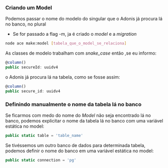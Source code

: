 ### Criando um Model
Podemos passar o nome do modelo do singular que o Adonis já procura lá no banco, no plural
- Se for passado a flag -m, ja é criado o _model_ e a _migration_
```bash
node ace make:model [tabela_que_o_model_se_relaciona]
```

As classes de modelo trabalham com _snake_case_ então ,se eu informo:
```ts
@column()
public secureId: uuidv4
```

o Adonis já procura lá na tabela, como se fosse assim:
```ts
@column()
public secure_id: uuidv4
```

### Definindo manualmente o nome da tabela lá no banco
Se ficarmos com medo do nome do _Model_ não seja encontrado lá no banco, podemos explicitar o nome da tabela lá no banco com uma variável estática no model:
```ts
public static table = 'table_name'
```

Se tivéssemos um outro banco de dados para determinada tabela, podemos definir o nome do banco em uma variável estática no model:
```ts
public static connection = 'pg'
```

